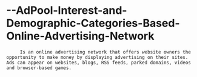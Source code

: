 --AdPool-Interest-and-Demographic-Categories-Based-Online-Advertising-Network
=============================================================================

         Is an online advertising network that offers website owners the opportunity to make money by displaying advertising on their sites. Ads can appear on websites, blogs, RSS feeds, parked domains, videos and browser-based games.
